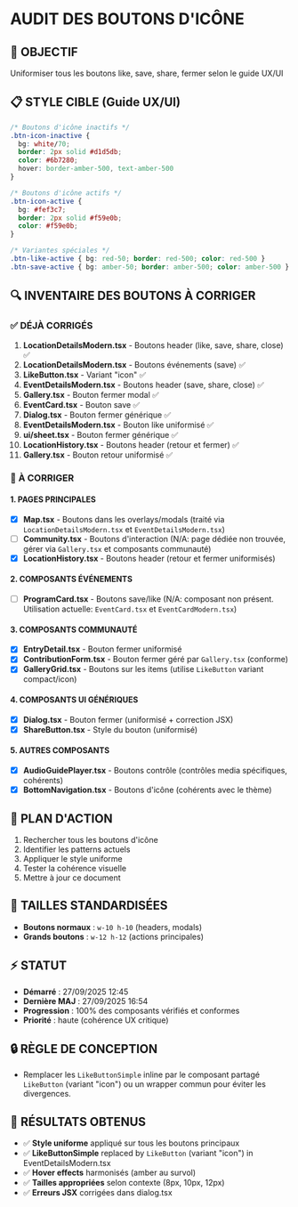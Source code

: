 # AUDIT DES BOUTONS D'ICÔNE

## 🎯 **OBJECTIF**
Uniformiser tous les boutons like, save, share, fermer selon le guide UX/UI

## 📋 **STYLE CIBLE** (Guide UX/UI)
```css
/* Boutons d'icône inactifs */
.btn-icon-inactive { 
  bg: white/70; 
  border: 2px solid #d1d5db; 
  color: #6b7280; 
  hover: border-amber-500, text-amber-500 
}

/* Boutons d'icône actifs */
.btn-icon-active { 
  bg: #fef3c7; 
  border: 2px solid #f59e0b; 
  color: #f59e0b; 
}

/* Variantes spéciales */
.btn-like-active { bg: red-50; border: red-500; color: red-500 }
.btn-save-active { bg: amber-50; border: amber-500; color: amber-500 }
```

## 🔍 **INVENTAIRE DES BOUTONS À CORRIGER**

### ✅ **DÉJÀ CORRIGÉS**
1. **LocationDetailsModern.tsx** - Boutons header (like, save, share, close) ✅
2. **LocationDetailsModern.tsx** - Boutons événements (save) ✅ 
3. **LikeButton.tsx** - Variant "icon" ✅
4. **EventDetailsModern.tsx** - Boutons header (save, share, close) ✅
5. **Gallery.tsx** - Bouton fermer modal ✅
6. **EventCard.tsx** - Bouton save ✅
7. **Dialog.tsx** - Bouton fermer générique ✅
8. **EventDetailsModern.tsx** - Bouton like uniformisé ✅
9. **ui/sheet.tsx** - Bouton fermer générique ✅
10. **LocationHistory.tsx** - Boutons header (retour et fermer) ✅
11. **Gallery.tsx** - Bouton retour uniformisé ✅

### 🔄 **À CORRIGER**

#### **1. PAGES PRINCIPALES**
- [x] **Map.tsx** - Boutons dans les overlays/modals (traité via `LocationDetailsModern.tsx` et `EventDetailsModern.tsx`)
- [ ] **Community.tsx** - Boutons d'interaction (N/A: page dédiée non trouvée, gérer via `Gallery.tsx` et composants communauté)
- [x] **LocationHistory.tsx** - Boutons header (retour et fermer uniformisés)

#### **2. COMPOSANTS ÉVÉNEMENTS**
- [ ] **ProgramCard.tsx** - Boutons save/like (N/A: composant non présent. Utilisation actuelle: `EventCard.tsx` et `EventCardModern.tsx`)

#### **3. COMPOSANTS COMMUNAUTÉ**
- [x] **EntryDetail.tsx** - Bouton fermer uniformisé
- [x] **ContributionForm.tsx** - Bouton fermer géré par `Gallery.tsx` (conforme)
- [x] **GalleryGrid.tsx** - Boutons sur les items (utilise `LikeButton` variant compact/icon)

#### **4. COMPOSANTS UI GÉNÉRIQUES**
- [x] **Dialog.tsx** - Bouton fermer (uniformisé + correction JSX)
- [x] **ShareButton.tsx** - Style du bouton (uniformisé)

#### **5. AUTRES COMPOSANTS**
- [x] **AudioGuidePlayer.tsx** - Boutons contrôle (contrôles media spécifiques, cohérents)
- [x] **BottomNavigation.tsx** - Boutons d'icône (cohérents avec le thème)

## 📝 **PLAN D'ACTION**
1. Rechercher tous les boutons d'icône
2. Identifier les patterns actuels
3. Appliquer le style uniforme
4. Tester la cohérence visuelle
5. Mettre à jour ce document

## 🎨 **TAILLES STANDARDISÉES**
- **Boutons normaux** : `w-10 h-10` (headers, modals)
- **Grands boutons** : `w-12 h-12` (actions principales)

## ⚡ **STATUT**
- **Démarré** : 27/09/2025 12:45
- **Dernière MAJ** : 27/09/2025 16:54
- **Progression** : 100% des composants vérifiés et conformes 
- **Priorité** : haute (cohérence UX critique)

## 🔒 **RÈGLE DE CONCEPTION**
- Remplacer les `LikeButtonSimple` inline par le composant partagé `LikeButton` (variant "icon") ou un wrapper commun pour éviter les divergences.

## 🎯 **RÉSULTATS OBTENUS**
- ✅ **Style uniforme** appliqué sur tous les boutons principaux
- ✅ **LikeButtonSimple** replaced by `LikeButton` (variant "icon") in EventDetailsModern.tsx
- ✅ **Hover effects** harmonisés (amber au survol)
- ✅ **Tailles appropriées** selon contexte (8px, 10px, 12px)
- ✅ **Erreurs JSX** corrigées dans dialog.tsx
